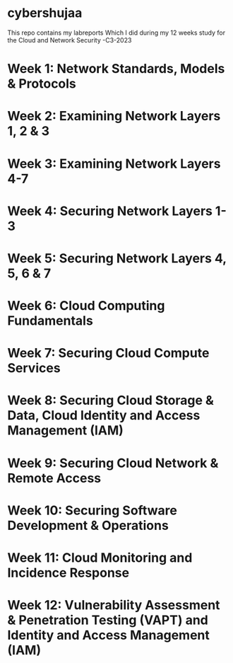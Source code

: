 # cybershujaa
This repo contains my labreports Which I did during my 12 weeks study for the Cloud and Network Security -C3-2023

# Week 1: Network Standards, Models & Protocols
# Week 2: Examining Network Layers 1, 2 & 3
# Week 3: Examining Network Layers 4-7
# Week 4: Securing Network Layers 1-3
# Week 5: Securing Network Layers 4, 5, 6 & 7
# Week 6: Cloud Computing Fundamentals
# Week 7: Securing Cloud Compute Services
# Week 8: Securing Cloud Storage & Data, Cloud Identity and Access Management (IAM)
# Week 9: Securing Cloud Network & Remote Access
# Week 10: Securing Software Development & Operations
# Week 11: Cloud Monitoring and Incidence Response
# Week 12: Vulnerability Assessment & Penetration Testing (VAPT) and Identity and Access Management (IAM)

